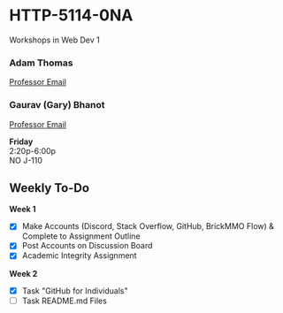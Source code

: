 # HTTP-5114-0NA

Workshops in Web Dev 1

### Adam Thomas

[Professor Email](mailto:adam.thomas@humber.ca)

### Gaurav (Gary) Bhanot

[Professor Email](mailto:gaurav.bhanot@humber.ca)

**Friday**  
2:20p-6:00p   
NO J-110

## Weekly To-Do

**Week 1**
- [x] Make Accounts (Discord, Stack Overflow, GitHub, BrickMMO Flow) & Complete to Assignment Outline
- [x] Post Accounts on Discussion Board
- [x] Academic Integrity Assignment

**Week 2**
- [x] Task "GitHub for Individuals"
- [ ] Task README.md Files